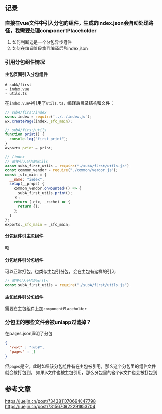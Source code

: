 ## 记录
### 直接在vue文件中引入分包的组件，生成的index.json会自动处理路径，我需要处理componentPlaceholder
1. 如何判断这是一个分包异步组件
2. 如何在编译阶段拿到编译后的index.json

### 引用分包组件情况
#### 主包页面引入分包组件
```shell
# subA/first
- index.vue
- utils.ts
```
在`index.vue`中引用了`utils.ts`，编译后目录结构和文件：
```js
// subA/first/index
const index = require("../../index.js");
wx.createPage(index._sfc_main);

// subA/first/utils
function print() {
  console.log("first print");
}
exports.print = print;

// /index
// 直接引入分包的utils
const subA_first_utils = require("./subA/first/utils.js");
const common_vendor = require("./common/vendor.js");
const _sfc_main = {
  __name: "index",
  setup(__props) {
    common_vendor.onMounted(() => {
      subA_first_utils.print();
    });
    return (_ctx, _cache) => {
      return {};
    };
  }
};
exports._sfc_main = _sfc_main;
```

#### 分包组件引主包组件
略

#### 分包组件引分包组件
可以正常打包，也类似主包引分包，会在主包有这样的引入:
```js
// 直接引入分包的utils
const subA_first_utils = require("./subA/first/utils.js");
```

#### 主包组件引分包组件
需要在主包组件上加`componentPlaceholder`

### 分包里的哪些文件会被uniapp过滤掉？
在pages.json声明了分包
```json
{
  "root" : "subB",
  "pages" : []
}
```
但`pages`是空，此时如果该分包组件有在主包被引用，那么这个分包里的组件文件就会被打包到。
如果js文件也被主包引用，那么分包里的这个js文件也会被打包到


## 参考文章
https://juejin.cn/post/7343811070694047798
https://juejin.cn/post/7315670922291953704